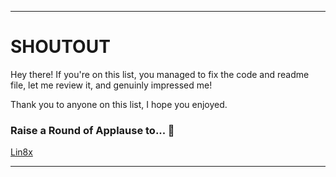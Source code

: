 ---------------------

# SHOUTOUT

Hey there! If you're on this list, you managed to fix the code and readme file, let me review it, and genuinly impressed me!

Thank you to anyone on this list, I hope you enjoyed.

### Raise a Round of Applause to... :clap:

[Lin8x](www.github.com/lin8x)

---------------------
